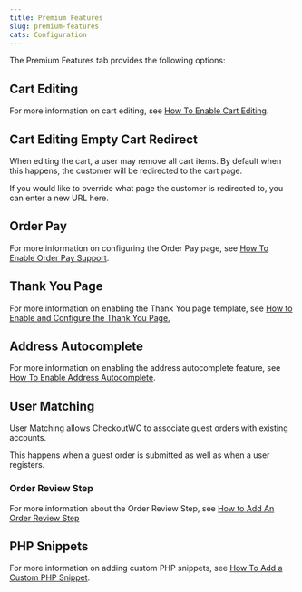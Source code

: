 ```yaml
---
title: Premium Features
slug: premium-features
cats: Configuration
---
```


 The Premium Features tab provides the following options:

Cart Editing
------------

 For more information on cart editing, see [How To Enable Cart Editing](https://kb.checkoutwc.com/article/70-how-to-enable-cart-editing).

Cart Editing Empty Cart Redirect
--------------------------------

 When editing the cart, a user may remove all cart items. By default when this happens, the customer will be redirected to the cart page.

 If you would like to override what page the customer is redirected to, you can enter a new URL here.

Order Pay
---------

 For more information on configuring the Order Pay page, see [How To Enable Order Pay Support](https://kb.checkoutwc.com/article/75-how-to-enable-order-pay-support).

Thank You Page
--------------

 For more information on enabling the Thank You page template, see [How to Enable and Configure the Thank You Page.](https://kb.checkoutwc.com/article/85-how-to-enable-and-configure-the-thank-you-page)

Address Autocomplete
--------------------

 For more information on enabling the address autocomplete feature, see [How To Enable Address Autocomplete](https://kb.checkoutwc.com/article/72-how-to-enable-address-autocomplete).

User Matching
-------------

User Matching allows CheckoutWC to associate guest orders with existing accounts.

This happens when a guest order is submitted as well as when a user registers.

### Order Review Step

For more information about the Order Review Step, see [How to Add An Order Review Step](https://kb.checkoutwc.com/article/119-how-to-add-order-review-step)

PHP Snippets
------------

 For more information on adding custom PHP snippets, see [How To Add a Custom PHP Snippet](https://kb.checkoutwc.com/article/94-how-to-add-a-custom-php-snippet).